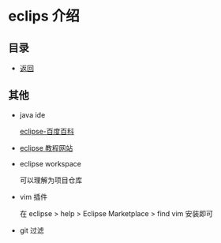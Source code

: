 # eclips 介绍

## 目录

- [返回](../README.md)

## 其他

- java ide

  [eclipse-百度百科](https://baike.baidu.com/item/Eclipse/61703)

- [eclipse 教程网站](https://www.runoob.com/eclipse/eclipse-tutorial.html)

- eclipse workspace

  可以理解为项目仓库

- vim 插件

  在 eclipse > help > Eclipse Marketplace > find vim 安装即可

- git 过滤
